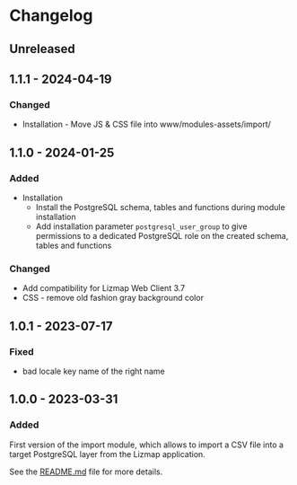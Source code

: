 # Changelog

## Unreleased

## 1.1.1 - 2024-04-19

### Changed

* Installation - Move JS & CSS file into www/modules-assets/import/


## 1.1.0 - 2024-01-25

### Added

* Installation
  - Install the PostgreSQL schema, tables and functions during module installation
  - Add installation parameter `postgresql_user_group` to give permissions to a dedicated
    PostgreSQL role on the created schema, tables and functions

### Changed

* Add compatibility for Lizmap Web Client 3.7
* CSS - remove old fashion gray background color

## 1.0.1 - 2023-07-17

### Fixed

* bad locale key name of the right name


## 1.0.0 - 2023-03-31

### Added

First version of the import module, which allows to import a CSV
file into a target PostgreSQL layer from the Lizmap application.

See the [README.md](./README.md) file for more details.
